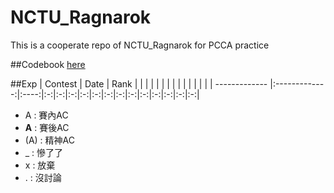 # NCTU_Ragnarok
This is a cooperate repo of NCTU_Ragnarok for PCCA practice

##Codebook
[here](codebook/NCTU_Ragnarok_codebook)

##Exp
| Contest       | Date          | Rank |   |   |   |   |   |   |   |   |   |   |   |   |   |
| ------------- |:-------------:|:----:|:-:|:-:|:-:|:-:|:-:|:-:|:-:|:-:|:-:|:-:|:-:|:-:|:-:|

- A : 賽內AC  
- **A** : 賽後AC  
- (A) : 精神AC  
- _ : 慘了了  
- x : 放棄
- . : 沒討論 
